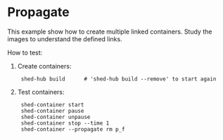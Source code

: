 # Propagate

This example show how to create multiple linked containers.
Study the images to understand the defined links.

How to test:

1. Create containers:

        shed-hub build      # 'shed-hub build --remove' to start again

2. Test containers:

        shed-container start
        shed-container pause
        shed-container unpause
        shed-container stop --time 1
        shed-container --propagate rm p_f

